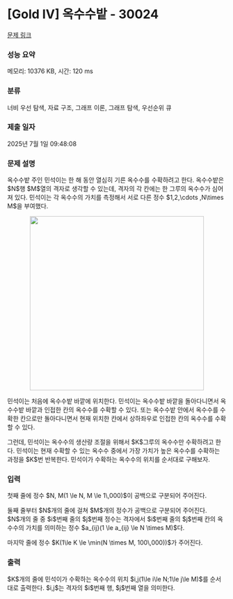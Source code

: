 # [Gold IV] 옥수수밭 - 30024 

[문제 링크](https://www.acmicpc.net/problem/30024) 

### 성능 요약

메모리: 10376 KB, 시간: 120 ms

### 분류

너비 우선 탐색, 자료 구조, 그래프 이론, 그래프 탐색, 우선순위 큐

### 제출 일자

2025년 7월 1일 09:48:08

### 문제 설명

<p>옥수수밭 주인 민석이는 한 해 동안 열심히 기른 옥수수를 수확하려고 한다. 옥수수밭은 $N$행 $M$열의 격자로 생각할 수 있는데, 격자의 각 칸에는 한 그루의 옥수수가 심어져 있다. 민석이는 각 옥수수의 가치를 측정해서 서로 다른 정수 $1,2,\cdots ,N\times M$을 부여했다.</p>

<p style="text-align: center;"><img alt="" src="" width="400px"></p>

<p>민석이는 처음에 옥수수밭 바깥에 위치한다. 민석이는 옥수수밭 바깥을 돌아다니면서 옥수수밭 바깥과 인접한 칸의 옥수수를 수확할 수 있다. 또는 옥수수밭 안에서 옥수수를 수확한 칸으로만 돌아다니면서 현재 위치한 칸에서 상하좌우로 인접한 칸의 옥수수를 수확할 수 있다.</p>

<p>그런데, 민석이는 옥수수의 생산량 조절을 위해서 $K$그루의 옥수수만 수확하려고 한다. 민석이는 현재 수확할 수 있는 옥수수 중에서 가장 가치가 높은 옥수수를 수확하는 과정을 $K$번 반복한다. 민석이가 수확하는 옥수수의 위치를 순서대로 구해보자.</p>

### 입력 

 <p>첫째 줄에 정수 $N, M(1 \le N, M \le 1\,000)$이 공백으로 구분되어 주어진다.</p>

<p>둘째 줄부터 $N$개의 줄에 걸쳐 $M$개의 정수가 공백으로 구분되어 주어진다. $N$개의 줄 중 $i$번째 줄의 $j$번째 정수는 격자에서 $i$번째 줄의 $j$번째 칸의 옥수수의 가치를 의미하는 정수 $a_{ij}(1 \le a_{ij} \le N \times M)$다.</p>

<p>마지막 줄에 정수 $K(1\le K \le \min(N \times M, 100\,000))$가 주어진다.</p>

### 출력 

 <p>$K$개의 줄에 민석이가 수확하는 옥수수의 위치 $i,j(1\le i\le N;1\le j\le M)$를 순서대로 출력한다. $i,j$는 격자의 $i$번째 행, $j$번째 열을 의미한다.</p>

